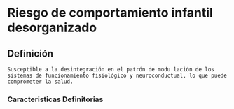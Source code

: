 # Riesgo de comportamiento infantil desorganizado
## Definición
	Susceptible a la desintegración en el patrón de modu lación de los sistemas de funcionamiento fisiológico y neuroconductual, lo que puede comprometer la salud.

### Caracteristicas Definitorias



